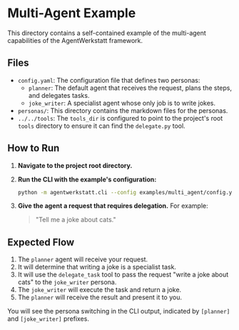 # Multi-Agent Example

This directory contains a self-contained example of the multi-agent capabilities of the AgentWerkstatt framework.

## Files

-   `config.yaml`: The configuration file that defines two personas:
    -   `planner`: The default agent that receives the request, plans the steps, and delegates tasks.
    -   `joke_writer`: A specialist agent whose only job is to write jokes.
-   `personas/`: This directory contains the markdown files for the personas.
-   `../../tools`: The `tools_dir` is configured to point to the project's root `tools` directory to ensure it can find the `delegate.py` tool.

## How to Run

1.  **Navigate to the project root directory.**

2.  **Run the CLI with the example's configuration:**

    ```bash
    python -m agentwerkstatt.cli --config examples/multi_agent/config.yaml
    ```

3.  **Give the agent a request that requires delegation.** For example:

    > "Tell me a joke about cats."

## Expected Flow

1.  The `planner` agent will receive your request.
2.  It will determine that writing a joke is a specialist task.
3.  It will use the `delegate_task` tool to pass the request "write a joke about cats" to the `joke_writer` persona.
4.  The `joke_writer` will execute the task and return a joke.
5.  The `planner` will receive the result and present it to you.

You will see the persona switching in the CLI output, indicated by `[planner]` and `[joke_writer]` prefixes.

